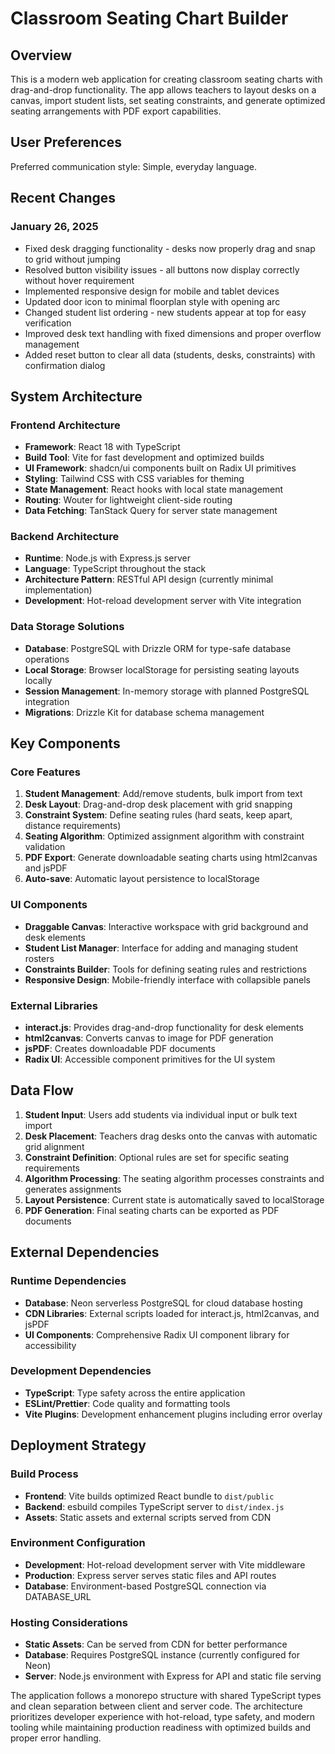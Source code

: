 # Classroom Seating Chart Builder

## Overview

This is a modern web application for creating classroom seating charts with drag-and-drop functionality. The app allows teachers to layout desks on a canvas, import student lists, set seating constraints, and generate optimized seating arrangements with PDF export capabilities.

## User Preferences

Preferred communication style: Simple, everyday language.

## Recent Changes

### January 26, 2025
- Fixed desk dragging functionality - desks now properly drag and snap to grid without jumping
- Resolved button visibility issues - all buttons now display correctly without hover requirement
- Implemented responsive design for mobile and tablet devices
- Updated door icon to minimal floorplan style with opening arc
- Changed student list ordering - new students appear at top for easy verification
- Improved desk text handling with fixed dimensions and proper overflow management
- Added reset button to clear all data (students, desks, constraints) with confirmation dialog

## System Architecture

### Frontend Architecture
- **Framework**: React 18 with TypeScript
- **Build Tool**: Vite for fast development and optimized builds
- **UI Framework**: shadcn/ui components built on Radix UI primitives
- **Styling**: Tailwind CSS with CSS variables for theming
- **State Management**: React hooks with local state management
- **Routing**: Wouter for lightweight client-side routing
- **Data Fetching**: TanStack Query for server state management

### Backend Architecture
- **Runtime**: Node.js with Express.js server
- **Language**: TypeScript throughout the stack
- **Architecture Pattern**: RESTful API design (currently minimal implementation)
- **Development**: Hot-reload development server with Vite integration

### Data Storage Solutions
- **Database**: PostgreSQL with Drizzle ORM for type-safe database operations
- **Local Storage**: Browser localStorage for persisting seating layouts locally
- **Session Management**: In-memory storage with planned PostgreSQL integration
- **Migrations**: Drizzle Kit for database schema management

## Key Components

### Core Features
1. **Student Management**: Add/remove students, bulk import from text
2. **Desk Layout**: Drag-and-drop desk placement with grid snapping
3. **Constraint System**: Define seating rules (hard seats, keep apart, distance requirements)
4. **Seating Algorithm**: Optimized assignment algorithm with constraint validation
5. **PDF Export**: Generate downloadable seating charts using html2canvas and jsPDF
6. **Auto-save**: Automatic layout persistence to localStorage

### UI Components
- **Draggable Canvas**: Interactive workspace with grid background and desk elements
- **Student List Manager**: Interface for adding and managing student rosters
- **Constraints Builder**: Tools for defining seating rules and restrictions
- **Responsive Design**: Mobile-friendly interface with collapsible panels

### External Libraries
- **interact.js**: Provides drag-and-drop functionality for desk elements
- **html2canvas**: Converts canvas to image for PDF generation
- **jsPDF**: Creates downloadable PDF documents
- **Radix UI**: Accessible component primitives for the UI system

## Data Flow

1. **Student Input**: Users add students via individual input or bulk text import
2. **Desk Placement**: Teachers drag desks onto the canvas with automatic grid alignment
3. **Constraint Definition**: Optional rules are set for specific seating requirements
4. **Algorithm Processing**: The seating algorithm processes constraints and generates assignments
5. **Layout Persistence**: Current state is automatically saved to localStorage
6. **PDF Generation**: Final seating charts can be exported as PDF documents

## External Dependencies

### Runtime Dependencies
- **Database**: Neon serverless PostgreSQL for cloud database hosting
- **CDN Libraries**: External scripts loaded for interact.js, html2canvas, and jsPDF
- **UI Components**: Comprehensive Radix UI component library for accessibility

### Development Dependencies
- **TypeScript**: Type safety across the entire application
- **ESLint/Prettier**: Code quality and formatting tools
- **Vite Plugins**: Development enhancement plugins including error overlay

## Deployment Strategy

### Build Process
- **Frontend**: Vite builds optimized React bundle to `dist/public`
- **Backend**: esbuild compiles TypeScript server to `dist/index.js`
- **Assets**: Static assets and external scripts served from CDN

### Environment Configuration
- **Development**: Hot-reload development server with Vite middleware
- **Production**: Express server serves static files and API routes
- **Database**: Environment-based PostgreSQL connection via DATABASE_URL

### Hosting Considerations
- **Static Assets**: Can be served from CDN for better performance
- **Database**: Requires PostgreSQL instance (currently configured for Neon)
- **Server**: Node.js environment with Express for API and static file serving

The application follows a monorepo structure with shared TypeScript types and clean separation between client and server code. The architecture prioritizes developer experience with hot-reload, type safety, and modern tooling while maintaining production readiness with optimized builds and proper error handling.